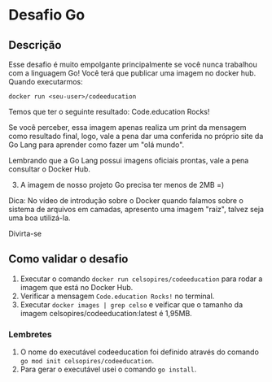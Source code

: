 # Desafio Go

## Descrição

Esse desafio é muito empolgante principalmente se você nunca trabalhou com a linguagem Go!
Você terá que publicar uma imagem no docker hub. Quando executarmos:

`docker run <seu-user>/codeeducation`

Temos que ter o seguinte resultado: Code.education Rocks!

Se você perceber, essa imagem apenas realiza um print da mensagem como resultado final, logo, vale a pena dar uma conferida no próprio site da Go Lang para aprender como fazer um "olá mundo".

Lembrando que a Go Lang possui imagens oficiais prontas, vale a pena consultar o Docker Hub.

3) A imagem de nosso projeto Go precisa ter menos de 2MB =)

Dica: No vídeo de introdução sobre o Docker quando falamos sobre o sistema de arquivos em camadas, apresento uma imagem "raiz", talvez seja uma boa utilizá-la.

Divirta-se

## Como validar o desafio

1. Executar o comando `docker run celsopires/codeeducation` para rodar a imagem que está no Docker Hub.
2. Verificar a mensagem `Code.education Rocks!` no terminal.
3. Executar `docker images | grep celso` e veificar que o tamanho da imagem celsopires/codeeducation:latest é 1,95MB.

### Lembretes

1. O nome do executável codeeducation foi definido através do comando `go mod init celsopires/codeeducation`.
2. Para gerar o executável usei o comando `go install`.
